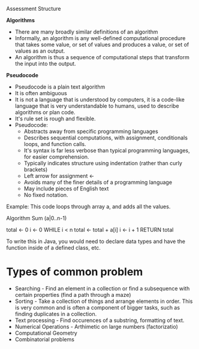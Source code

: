 
Assessment Structure

**Algorithms**

- There are many broadly similar definitions of an algorithm
- Informally, an algorithm is any well-defined computational procedure that takes some value, or set of values and produces a value, or set of values as an output. 
- An algorithm is thus a sequence of computational steps that transform the input into the output. 

**Pseudocode**

- Pseudocode is a plain text algorithm
- It is often ambiguous
- It is not a language that is understood by computers, it is a code-like language that is very understandable to humans, used to describe algorithms or plan code.
- It's rule set is rough and flexible. 
- Pseudocode:
	- Abstracts away from specific programming languages
	- Describes sequential computations, with assignment, conditionals loops, and function calls. 
	- It's syntax is far less verbose than typical programming languages, for easier comprehension. 
	- Typically indicates structure using indentation (rather than curly brackets)
	- Left arrow for assignment <-
	- Avoids many of the finer details of a programming language
	- May include pieces of English text
	- No fixed notation. 

Example: This code loops through array a, and adds all the values. 

Algorithm Sum (a|0..n-1)

total <- 0
i <- 0
WHILE i < n
	total <- total + a[i]
	i <- i + 1
RETURN total

To write this in Java, you would need to declare data types and have the function inside of a defined class, etc.

# Types of common problem

- Searching - Find an element in a collection or find a subsequence with certain properties (find a path through a maze)
- Sorting - Take a collection of things and arrange elements in order. This is very common and is often a component of bigger tasks, such as finding duplicates in a collection. 
- Text processing - Find occurences of a substring, formatting of text. 
- Numerical Operations - Arthimetic on large numbers (factorizatio)
- Computational Geometry
- Combinatorial problems 